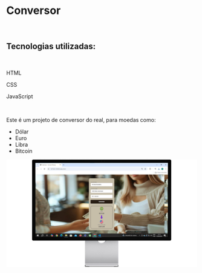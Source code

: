 <h1>Conversor</h1>
<br>
<h2>Tecnologias utilizadas:</h2>
<br>
<p>HTML</p>
<p>CSS</p>
<p>JavaScript</p>
<br>
<p>Este é um projeto de conversor do real, para moedas como:</p>
<ul>
  <li>Dólar</li>
  <li>Euro</li>
  <li>Libra</li>
  <li>Bitcoin</li>
</ul>
<img src="https://github.com/rodolfossilvadev/Conversor/blob/main/assets/desktop.jpg?raw=true" alt"desktop">
